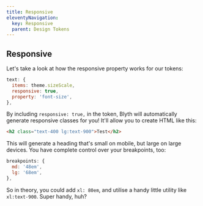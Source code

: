 ```yaml
---
title: Responsive
eleventyNavigation:
  key: Responsive
  parent: Design Tokens
---
```


## Responsive

Let's take a look at how the responsive property works for our tokens:

```js
text: {
  items: theme.sizeScale,
  responsive: true,
  property: 'font-size',
},
```

By including `responsive: true,` in the token, Blyth will automatically generate responsive classes for you! It'll allow you to create HTML like this:

```html
<h2 class="text-400 lg:text-900">Test</h2>
```

This will generate a heading that's small on mobile, but large on large devices. You have complete control over your breakpoints, too:

```js
breakpoints: {
  md: '48em',
  lg: '68em',
},
```

So in theory, you could add `xl: 80em`, and utilise a handy little utility like `xl:text-900`. Super handy, huh?
